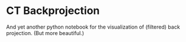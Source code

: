 # CT Backprojection

And yet another python notebook for the visualization of (filtered) back projection. (But more beautiful.)
